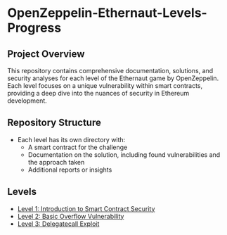 # OpenZeppelin-Ethernaut-Levels-Progress

## Project Overview
This repository contains comprehensive documentation, solutions, and security analyses for each level of the Ethernaut game by OpenZeppelin. Each level focuses on a unique vulnerability within smart contracts, providing a deep dive into the nuances of security in Ethereum development.

## Repository Structure
- Each level has its own directory with:
  - A smart contract for the challenge
  - Documentation on the solution, including found vulnerabilities and the approach taken
  - Additional reports or insights

## Levels
- [Level 1: Introduction to Smart Contract Security](./Level-1)
- [Level 2: Basic Overflow Vulnerability](./Level-2)
- [Level 3: Delegatecall Exploit](./Level-3)

